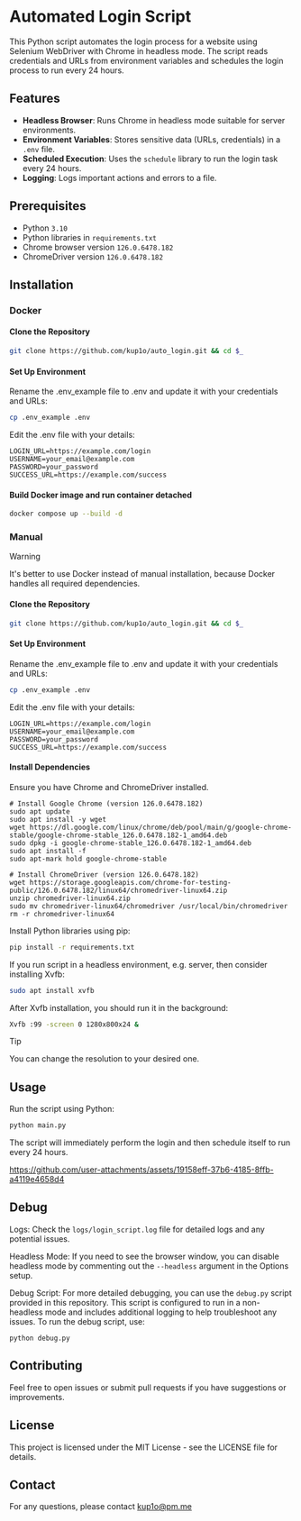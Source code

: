 # Automated Login Script

This Python script automates the login process for a website using Selenium WebDriver with Chrome in headless mode. The script reads credentials and URLs from environment variables and schedules the login process to run every 24 hours.

## Features

- **Headless Browser**: Runs Chrome in headless mode suitable for server environments.
- **Environment Variables**: Stores sensitive data (URLs, credentials) in a `.env` file.
- **Scheduled Execution**: Uses the `schedule` library to run the login task every 24 hours.
- **Logging**: Logs important actions and errors to a file.

## Prerequisites

- Python `3.10`
- Python libraries in `requirements.txt`
- Chrome browser version `126.0.6478.182`
- ChromeDriver version `126.0.6478.182`


## Installation

### Docker

#### Clone the Repository

   ```sh
   git clone https://github.com/kup1o/auto_login.git && cd $_
   ```

#### Set Up Environment

Rename the .env_example file to .env and update it with your credentials and URLs:

```sh
cp .env_example .env
```

Edit the .env file with your details:

```env
LOGIN_URL=https://example.com/login
USERNAME=your_email@example.com
PASSWORD=your_password
SUCCESS_URL=https://example.com/success
```

#### Build Docker image and run container detached

```sh
docker compose up --build -d
```

### Manual

> [!WARNING]
> It's better to use Docker instead of manual installation, because Docker handles all required dependencies.

#### Clone the Repository

   ```sh
   git clone https://github.com/kup1o/auto_login.git && cd $_
   ```

#### Set Up Environment

Rename the .env_example file to .env and update it with your credentials and URLs:

```sh
cp .env_example .env
```

Edit the .env file with your details:

```env
LOGIN_URL=https://example.com/login
USERNAME=your_email@example.com
PASSWORD=your_password
SUCCESS_URL=https://example.com/success
```

#### Install Dependencies

Ensure you have Chrome and ChromeDriver installed.

```
# Install Google Chrome (version 126.0.6478.182)
sudo apt update
sudo apt install -y wget
wget https://dl.google.com/linux/chrome/deb/pool/main/g/google-chrome-stable/google-chrome-stable_126.0.6478.182-1_amd64.deb
sudo dpkg -i google-chrome-stable_126.0.6478.182-1_amd64.deb
sudo apt install -f
sudo apt-mark hold google-chrome-stable

# Install ChromeDriver (version 126.0.6478.182)
wget https://storage.googleapis.com/chrome-for-testing-public/126.0.6478.182/linux64/chromedriver-linux64.zip
unzip chromedriver-linux64.zip
sudo mv chromedriver-linux64/chromedriver /usr/local/bin/chromedriver
rm -r chromedriver-linux64
```

Install Python libraries using pip:

```sh
pip install -r requirements.txt
```

If you run script in a headless environment, e.g. server, then consider installing Xvfb:

```sh
sudo apt install xvfb
```

After Xvfb installation, you should run it in the background:

```sh
Xvfb :99 -screen 0 1280x800x24 &
```

> [!TIP]
> You can change the resolution to your desired one.

## Usage

Run the script using Python:

```sh
python main.py
```

The script will immediately perform the login and then schedule itself to run every 24 hours.

https://github.com/user-attachments/assets/19158eff-37b6-4185-8ffb-a4119e4658d4

## Debug

Logs: Check the `logs/login_script.log` file for detailed logs and any potential issues.

Headless Mode: If you need to see the browser window, you can disable headless mode by commenting out the `--headless` argument in the Options setup.

Debug Script: For more detailed debugging, you can use the `debug.py` script provided in this repository. This script is configured to run in a non-headless mode and includes additional logging to help troubleshoot any issues. To run the debug script, use:

```
python debug.py
```

## Contributing
Feel free to open issues or submit pull requests if you have suggestions or improvements.

## License
This project is licensed under the MIT License - see the LICENSE file for details.

## Contact
For any questions, please contact kup1o@pm.me
